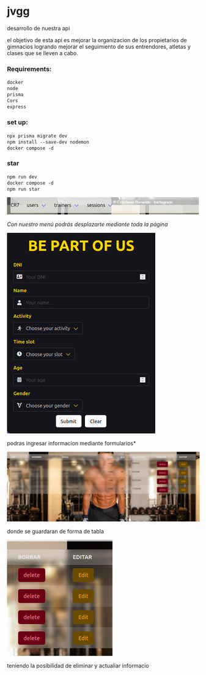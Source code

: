 # jvgg
desarrollo de nuestra api

el  objetivo de esta api es mejorar la organizacion de los propietarios de gimnacios logrando mejorar el seguimiento de sus entrendores, atletas y clases que se lleven a cabo.


### Requirements:
    docker
    node
    prisma
    Cors
    express

### set up:
    npx prisma migrate dev
    npm install --save-dev nodemon
    docker compose -d


### star 
    npm run dev
    docker compose -d
    npm run star


![con nuestro menu podras desplazarme mediandote toda la pagina](frontend/IMG/menu.png)

*Con nuestro menú podrás desplazarte mediante toda la página*


![podras ingresar informacion mediante formularios](frontend/IMG/formulario.png)


podras ingresar informacion mediante formularios*


![donde se guardaran de forma de tabla](frontend/IMG/lista.png)


donde se guardaran de forma de tabla

![teniendo la posibilidad de eliminar y actualiar informacion](frontend/IMG/botones.png)



teniendo la posibilidad de eliminar y actualiar informacio
    

